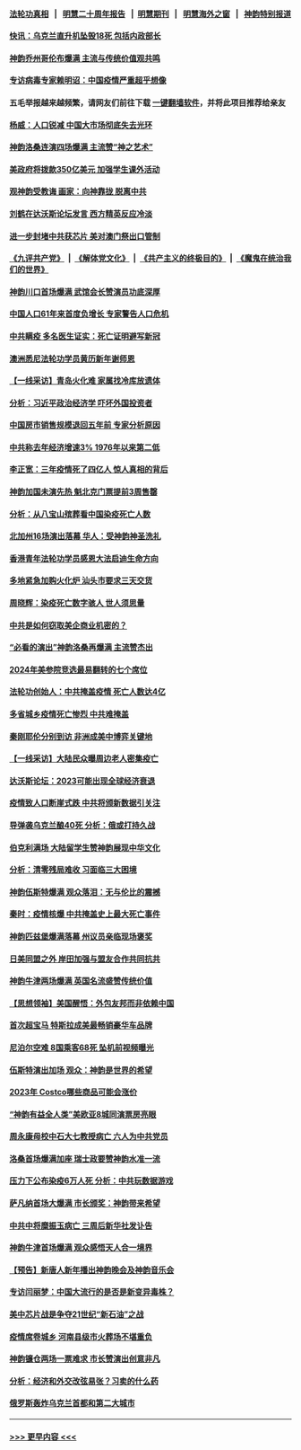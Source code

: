 #### [法轮功真相](https://github.com/gfw-breaker/truth/blob/master/README.md?t=0) &nbsp;&nbsp;|&nbsp;&nbsp; [明慧二十周年报告](https://github.com/gfw-breaker/mh-reports/blob/master/README.md?t=0) &nbsp;&nbsp;|&nbsp;&nbsp;[明慧期刊](https://github.com/gfw-breaker/mh-qikan) &nbsp;&nbsp;|&nbsp;&nbsp; [明慧海外之窗](https://github.com/gfw-breaker/mh-news/blob/master/README.md?t=0) &nbsp;&nbsp;|&nbsp;&nbsp; [神韵特别报道](https://github.com/gfw-breaker/mh-news/blob/master/shenyun.md?t=0)
#### [快讯：乌克兰直升机坠毁18死 包括内政部长](../pages/nf4514/n13910047.md?t=01190343) 
#### [神韵乔州哥伦布爆满 主流与传统价值观共鸣](../pages/nf4514/n13909977.md?t=01190343) 
#### [专访病毒专家赖明诏：中国疫情严重超乎想像](../pages/nf4514/n13909836.md?t=01190343) 
#### 五毛举报越来越频繁，请网友们前往下载 [一键翻墙软件](https://github.com/gfw-breaker/ssr-accounts)，并将此项目推荐给亲友
#### [杨威：人口锐减 中国大市场彻底失去光环](../pages/nf4514/n13909636.md?t=01190343) 
#### [神韵洛桑连演四场爆满 主流赞“神之艺术”](../pages/nf4514/n13909733.md?t=01190343) 
#### [美政府将拨款350亿美元 加强学生课外活动](../pages/nf4514/n13909642.md?t=01190343) 
#### [观神韵受教诲 画家：向神靠拢 脱离中共](../pages/nf4514/n13909514.md?t=01190343) 
#### [刘鹤在达沃斯论坛发言 西方精英反应冷淡](../pages/nf4514/n13909504.md?t=01190343) 
#### [进一步封堵中共获芯片 美对澳门祭出口管制](../pages/nf4514/n13909529.md?t=01190343) 
#### [《九评共产党》](https://github.com/begood0513/9ping.md/blob/master/README.md) &nbsp;|&nbsp; [《解体党文化》](../../../../jtdwh.md/blob/master/README.md)  &nbsp;|&nbsp; [《共产主义的终极目的》](../../../../gczydzjmd.md/blob/master/README.md) &nbsp;|&nbsp; [《魔鬼在统治我们的世界》](../../../../mgztzwmdsj.md/blob/master/README.md) 
#### [神韵川口首场爆满 武馆会长赞演员功底深厚](../pages/nf4514/n13909503.md?t=01190343) 
#### [中国人口61年来首度负增长 专家警告人口危机](../pages/nf4514/n13909055.md?t=01190343) 
#### [中共瞒疫 多名医生证实：死亡证明避写新冠](../pages/nf4514/n13909473.md?t=01190343) 
#### [澳洲悉尼法轮功学员黄历新年谢师恩](../pages/nf4514/n13908194.md?t=01190343) 
#### [【一线采访】青岛火化难 家属找冷库放遗体](../pages/nf4514/n13908485.md?t=01190343) 
#### [分析：习近平政治经济学 吓坏外国投资者](../pages/nf4514/n13907772.md?t=01190343) 
#### [中国房市销售规模退回五年前 专家分析原因](../pages/nf4514/n13909149.md?t=01190343) 
#### [中共称去年经济增速3% 1976年以来第二低](../pages/nf4514/n13909053.md?t=01190343) 
#### [李正宽：三年疫情死了四亿人 惊人真相的背后](../pages/nf4514/n13908637.md?t=01190343) 
#### [神韵加国未演先热 魁北克门票提前3周售罄](../pages/nf4514/n13908321.md?t=01190343) 
#### [分析：从八宝山殡葬看中国染疫死亡人数](../pages/nf4514/n13908998.md?t=01190343) 
#### [北加州16场演出落幕 华人：受神韵神圣洗礼](../pages/nf4514/n13908978.md?t=01190343) 
#### [香港青年法轮功学员感恩大法启迪生命方向](../pages/nf4514/n13908834.md?t=01190343) 
#### [多地紧急加购火化炉 汕头市要求三天交货](../pages/nf4514/n13908850.md?t=01190343) 
#### [周晓辉：染疫死亡数字骇人 世人须思量](../pages/nf4514/n13908680.md?t=01190343) 
#### [中共是如何窃取美企商业机密的？](../pages/nf4514/n13908903.md?t=01190343) 
#### [“必看的演出”神韵洛桑再爆满 主流赞杰出](../pages/nf4514/n13908830.md?t=01190343) 
#### [2024年美参院竞选最易翻转的七个席位](../pages/nf4514/n13908692.md?t=01190343) 
#### [法轮功创始人：中共掩盖疫情 死亡人数达4亿](../pages/nf4514/n13907901.md?t=01190343) 
#### [多省城乡疫情死亡惨烈 中共难掩盖](../pages/nf4514/n13908652.md?t=01190343) 
#### [秦刚耶伦分别到访 非洲成美中博弈关键地](../pages/nf4514/n13908708.md?t=01190343) 
#### [【一线采访】大陆民众曝周边老人密集疫亡](../pages/nf4514/n13908445.md?t=01190343) 
#### [达沃斯论坛：2023可能出现全球经济衰退](../pages/nf4514/n13908570.md?t=01190343) 
#### [疫情致人口断崖式跌 中共将颁新数据引关注](../pages/nf4514/n13908588.md?t=01190343) 
#### [导弹袭乌克兰酿40死 分析：俄或打持久战](../pages/nf4514/n13908514.md?t=01190343) 
#### [伯克利满场 大陆留学生赞神韵展现中华文化](../pages/nf4514/n13908262.md?t=01190343) 
#### [分析：清零残局难收 习面临三大困境](../pages/nf4514/n13907775.md?t=01190343) 
#### [神韵伍斯特爆满 观众落泪：无与伦比的震撼](../pages/nf4514/n13907972.md?t=01190343) 
#### [秦时：疫情核爆 中共掩盖史上最大死亡事件](../pages/nf4514/n13908193.md?t=01190343) 
#### [神韵匹兹堡爆满落幕 州议员亲临现场褒奖](../pages/nf4514/n13908201.md?t=01190343) 
#### [日美同盟之外 岸田加强与盟友合作共同抗共](../pages/nf4514/n13908041.md?t=01190343) 
#### [神韵牛津两场爆满 英国名流盛赞传统价值](../pages/nf4514/n13907957.md?t=01190343) 
#### [【思想领袖】美国醒悟：外包友邦而非依赖中国](../pages/nf4514/n13881068.md?t=01190343) 
#### [首次超宝马 特斯拉成美最畅销豪华车品牌](../pages/nf4514/n13906659.md?t=01190343) 
#### [尼泊尔空难 8国乘客68死 坠机前视频曝光](../pages/nf4514/n13907683.md?t=01190343) 
#### [伍斯特演出加场 观众：神韵是世界的希望](../pages/nf4514/n13907516.md?t=01190343) 
#### [2023年 Costco哪些商品可能会涨价](../pages/nf4514/n13905778.md?t=01190343) 
#### [“神韵有益全人类”美欧亚8城同演票房亮眼](../pages/nf4514/n13907512.md?t=01190343) 
#### [周永康母校中石大七教授病亡 六人为中共党员](../pages/nf4514/n13907462.md?t=01190343) 
#### [洛桑首场爆满加座 瑞士政要赞神韵水准一流](../pages/nf4514/n13907305.md?t=01190343) 
#### [压力下公布染疫6万人死 分析：中共玩数据游戏](../pages/nf4514/n13907060.md?t=01190343) 
#### [萨凡纳首场大爆满 市长颁奖：神韵带来希望](../pages/nf4514/n13907230.md?t=01190343) 
#### [中共中将糜振玉病亡 三周后新华社发讣告](../pages/nf4514/n13907100.md?t=01190343) 
#### [神韵牛津首场爆满 观众感悟天人合一境界](../pages/nf4514/n13907205.md?t=01190343) 
#### [【预告】新唐人新年播出神韵晚会及神韵音乐会](../pages/nf4514/n13906542.md?t=01190343) 
#### [专访闫丽梦：中国大流行的是否是新变异毒株？](../pages/nf4514/n13907078.md?t=01190343) 
#### [美中芯片战是争夺21世纪“新石油”之战](../pages/nf4514/n13907046.md?t=01190343) 
#### [疫情席卷城乡 河南县级市火葬场不堪重负](../pages/nf4514/n13903555.md?t=01190343) 
#### [神韵镰仓两场一票难求 市长赞演出创意非凡](../pages/nf4514/n13907028.md?t=01190343) 
#### [分析：经济和外交改弦易张？习卖的什么药](../pages/nf4514/n13905805.md?t=01190343) 
#### [俄罗斯轰炸乌克兰首都和第二大城市](../pages/nf4514/n13906913.md?t=01190343) 

----
#### [ >>> 更早内容 <<< ](../indexes/nf4514-earlier.md)
